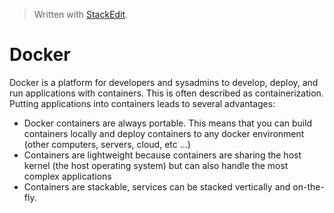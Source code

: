 > Written with [StackEdit](https://stackedit.io/).
# Docker #
Docker is a platform for developers and sysadmins to develop, deploy, and run applications with containers. This is often described as containerization. Putting applications into containers leads to several advantages:

-   Docker containers are always portable. This means that you can build containers locally and deploy containers to any docker environment (other computers, servers, cloud, etc …)
-   Containers are lightweight because containers are sharing the host kernel (the host operating system) but can also handle the most complex applications
-   Containers are stackable, services can be stacked vertically and on-the-fly.
<!--stackedit_data:
eyJoaXN0b3J5IjpbLTM5MTg4Mzk4MywyMDc3NTgxNzE4LDczMD
k5ODExNl19
-->